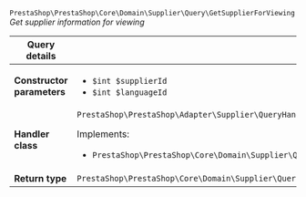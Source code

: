 `PrestaShop\PrestaShop\Core\Domain\Supplier\Query\GetSupplierForViewing`
_Get supplier information for viewing_

| Query details              |    |
| -------------------------- | -- |
| **Constructor parameters** | <ul> <li>`$int $supplierId`</li>  <li>`$int $languageId`</li> </ul> |
| **Handler class**          | `PrestaShop\PrestaShop\Adapter\Supplier\QueryHandler\GetSupplierForViewingHandler`  <p> Implements: </p> <ul>  <li>`PrestaShop\PrestaShop\Core\Domain\Supplier\QueryHandler\GetSupplierForViewingHandlerInterface`</li>  |
| **Return type** |  `PrestaShop\PrestaShop\Core\Domain\Supplier\QueryResult\ViewableSupplier`  |
